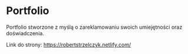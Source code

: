# Portfolio

Portfolio stworzone z myślą o zareklamowaniu swoich umiejętności oraz doświadczenia.

Link do strony: https://robertstrzelczyk.netlify.com/
